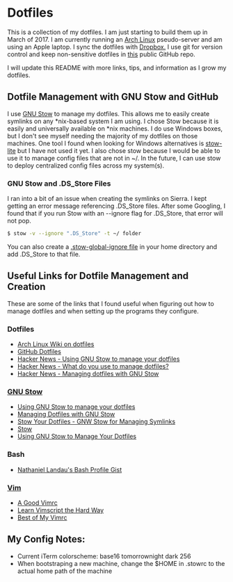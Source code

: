 # Dotfiles

This is a collection of my dotfiles. I am just starting to build them up in March of 2017. I am currently running an [Arch Linux](https://www.archlinux.org/) pseudo-server and am using an Apple laptop. I sync the dotfiles with [Dropbox.](https://www.dropbox.com/) I use git for version control and keep non-sensitive dotfiles in [this](https://github.com/shmcgrath/dotfiles) public GitHub repo.

I will update this README with more links, tips, and information as I grow my dotfiles. 

## Dotfile Management with GNU Stow and GitHub

I use [GNU Stow](https://www.gnu.org/software/stow/manual/stow.html) to manage my dotfiles. This allows me to easily create symlinks on any \*nix-based system I am using. I chose Stow because it is easily and universally available on \*nix machines. I do use Windows boxes, but I don't see myself needing the majority of my dotfiles on those machines. One tool I found when looking for Windows alternatives is [stow-lite](https://github.com/ericsubach/stow-lite) but I have not used it yet. I also chose stow because I would be able to use it to manage config files that are not in ~/. In the future, I can use stow to deploy centralized config files across my system(s). 
 
### GNU Stow and .DS\_Store Files

I ran into a bit of an issue when creating the symlinks on Sierra. I kept getting an error message referencing .DS\_Store files. After some Googling, I found that if you run Stow with an --ignore flag for .DS\_Store, that error will not pop.

``` bash
$ stow -v --ignore ".DS_Store" -t ~/ folder

```

You can also create a [.stow-global-ignore file](https://www.gnu.org/software/stow/manual/stow.html#Ignore-Lists) in your home directory and add .DS_Store to that file.

## Useful Links for Dotfile Management and Creation
These are some of the links that I found useful when figuring out how to manage dotfiles and when setting up the programs they configure.

### Dotfiles
- [Arch Linux Wiki on dotfiles](https://wiki.archlinux.org/index.php/Dotfiles)
- [GitHub Dotfiles](https://dotfiles.github.io/)
- [Hacker News - Using GNU Stow to manage your dotfiles](https://news.ycombinator.com/item?id=8487840)
- [Hacker News - What do you use to manage dotfiles?](https://news.ycombinator.com/item?id=11070797)
- [Hacker News - Managing dotfiles with GNU Stow](https://news.ycombinator.com/item?id=11515222)

### [GNU Stow](https://www.gnu.org/software/stow/manual/stow.html)
- [Using GNU Stow to manage your dotfiles](http://brandon.invergo.net/news/2012-05-26-using-gnu-stow-to-manage-your-dotfiles.html)
- [Managing Dotfiles with GNU Stow](https://taihen.org/managing-dotfiles-with-gnu-stow/)
- [Stow Your Dotfiles - GNW Stow for Managing Symlinks](https://spin.atomicobject.com/2014/12/26/manage-dotfiles-gnu-stow/)
- [Stow](http://onethingwell.org/post/39744163899/stow-your-dotfiles)
- [Using GNU Stow to Manage Your Dotfiles](http://www.kianmeng.org/2014/03/using-gnu-stow-to-manage-your-dotfiles.html)

### Bash
- [Nathaniel Landau's Bash Profile Gist](https://gist.github.com/natelandau/10654137/)

### [Vim](http://www.vim.org/)
- [A Good Vimrc](https://dougblack.io/words/a-good-vimrc.html)
- [Learn Vimscript the Hard Way](http://learnvimscriptthehardway.stevelosh.com)
- [Best of My Vimrc](http://sts10.github.io/blog/2016/02/12/best-of-my-vimrc/)

## My Config Notes:
- Current iTerm colorscheme: base16 tomorrownight dark 256
- When bootstraping a new machine, change the $HOME in .stowrc to the actual home path of the machine
